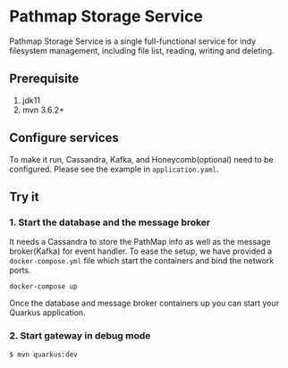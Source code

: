 # Pathmap Storage Service
Pathmap Storage Service is a single full-functional service for indy filesystem management, including file list, reading, writing and deleting.

## Prerequisite
1. jdk11
2. mvn 3.6.2+

## Configure services

To make it run, Cassandra, Kafka, and Honeycomb(optional) need to be configured. Please see the example in `application.yaml`.

## Try it

### 1. Start the database and the message broker

It needs a Cassandra to store the PathMap info as well as the message broker(Kafka) for event handler. To ease the setup, we have provided a `docker-compose.yml` file which start the containers and bind the network ports.

```
docker-compose up
```

Once the database and message broker containers up you can start your Quarkus application.


### 2. Start gateway in debug mode
```
$ mvn quarkus:dev
```


